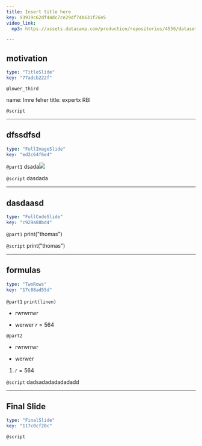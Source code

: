 ```yaml
---
title: Insert title here
key: 93919c62df44dc7ce29df74b631f26e5
video_link:
  mp3: https://assets.datacamp.com/production/repositories/4556/datasets/7f133d914b59dc56e97691a0a346951608284fb5/ch1DE_full.mp3

---
```

## motivation

```yaml
type: "TitleSlide"
key: "77adcb222f"
```

`@lower_third`

name: Imre feher
title: expertx RBI


`@script`



---
## dfssdfsd

```yaml
type: "FullImageSlide"
key: "ed2c64f6e4"
```

`@part1`
dsada![](https://assets.datacamp.com/production/repositories/4556/datasets/66b3a75fb0fe35472e32a9d4188527fa589bac95/Bad.jpg)


`@script`
dasdada


---
## dasdaasd

```yaml
type: "FullCodeSlide"
key: "c929a88bd4"
```

`@part1`
print("thomas")


`@script`
print("thomas")


---
## formulas

```yaml
type: "TwoRows"
key: "17c88ad55d"
```

`@part1`
`print(linen)`
 
- rwrwrrwr

- werwer $r=564$


`@part2`
- rwrwrrwr

- werwer 

1. $r=564$


`@script`
dadsadadadadadadd


---
## Final Slide

```yaml
type: "FinalSlide"
key: "117c0cf20c"
```

`@script`


